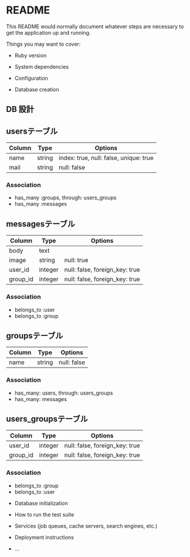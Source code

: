 # README

This README would normally document whatever steps are necessary to get the
application up and running.

Things you may want to cover:

* Ruby version

* System dependencies

* Configuration

* Database creation


## DB 設計

## usersテーブル

|Column|Type|Options|
|------|----|-------|
|name|string|index: true, null: false, unique: true|
|mail|string|null: false|

### Association
- has_many :groups, through: users_groups
- has_many :messages


## messagesテーブル

|Column|Type|Options|
|------|----|-------|
|body|text||
|image|string|null: true|
|user_id|integer|null: false, foreign_key: true|
|group_id|integer|null: false, foreign_key: true|

### Association
- belongs_to :user
- belongs_to :group


## groupsテーブル
|Column|Type|Options|
|------|----|-------|
|name|string|null: false|

### Association
- has_many: users, through: users_groups
- has_many: messages


## users_groupsテーブル

|Column|Type|Options|
|------|----|-------|
|user_id|integer|null: false, foreign_key: true|
|group_id|integer|null: false, foreign_key: true|

### Association
- belongs_to :group
- belongs_to :user






* Database initialization

* How to run the test suite

* Services (job queues, cache servers, search engines, etc.)

* Deployment instructions

* ...
